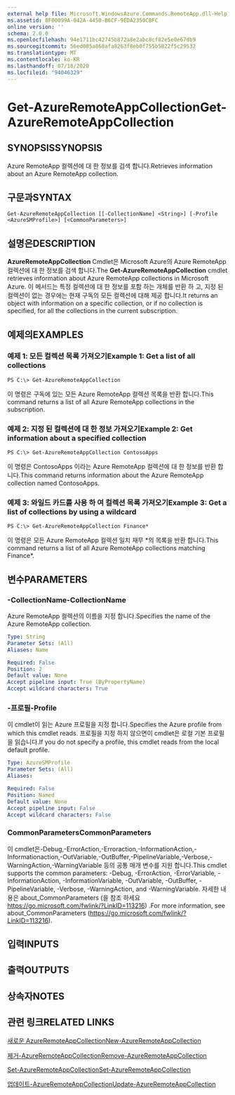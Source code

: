 ```yaml
---
external help file: Microsoft.WindowsAzure.Commands.RemoteApp.dll-Help.xml
ms.assetid: 8F00099A-042A-4450-B6CF-9EDA2350CBFC
online version: ''
schema: 2.0.0
ms.openlocfilehash: 94e1711bc42745b872a8e2abc8cf82e5e0e67db9
ms.sourcegitcommit: 56ed085a868afa8263f8eb0f755b5822f5c29532
ms.translationtype: MT
ms.contentlocale: ko-KR
ms.lasthandoff: 07/18/2020
ms.locfileid: "94046329"
---
```

# <span data-ttu-id="9b062-101">Get-AzureRemoteAppCollection</span><span class="sxs-lookup"><span data-stu-id="9b062-101">Get-AzureRemoteAppCollection</span></span>

## <span data-ttu-id="9b062-102">SYNOPSIS</span><span class="sxs-lookup"><span data-stu-id="9b062-102">SYNOPSIS</span></span>
<span data-ttu-id="9b062-103">Azure RemoteApp 컬렉션에 대 한 정보를 검색 합니다.</span><span class="sxs-lookup"><span data-stu-id="9b062-103">Retrieves information about an Azure RemoteApp collection.</span></span>

## <span data-ttu-id="9b062-104">구문과</span><span class="sxs-lookup"><span data-stu-id="9b062-104">SYNTAX</span></span>

```
Get-AzureRemoteAppCollection [[-CollectionName] <String>] [-Profile <AzureSMProfile>] [<CommonParameters>]
```

## <span data-ttu-id="9b062-105">설명은</span><span class="sxs-lookup"><span data-stu-id="9b062-105">DESCRIPTION</span></span>
<span data-ttu-id="9b062-106">**AzureRemoteAppCollection** Cmdlet은 Microsoft Azure의 Azure RemoteApp 컬렉션에 대 한 정보를 검색 합니다.</span><span class="sxs-lookup"><span data-stu-id="9b062-106">The **Get-AzureRemoteAppCollection** cmdlet retrieves information about Azure RemoteApp collections in Microsoft Azure.</span></span>
<span data-ttu-id="9b062-107">이 메서드는 특정 컬렉션에 대 한 정보를 포함 하는 개체를 반환 하 고, 지정 된 컬렉션이 없는 경우에는 현재 구독의 모든 컬렉션에 대해 제공 합니다.</span><span class="sxs-lookup"><span data-stu-id="9b062-107">It returns an object with information on a specific collection, or if no collection is specified, for all the collections in the current subscription.</span></span>

## <span data-ttu-id="9b062-108">예제의</span><span class="sxs-lookup"><span data-stu-id="9b062-108">EXAMPLES</span></span>

### <span data-ttu-id="9b062-109">예제 1: 모든 컬렉션 목록 가져오기</span><span class="sxs-lookup"><span data-stu-id="9b062-109">Example 1: Get a list of all collections</span></span>
```
PS C:\> Get-AzureRemoteAppCollection
```

<span data-ttu-id="9b062-110">이 명령은 구독에 있는 모든 Azure RemoteApp 컬렉션 목록을 반환 합니다.</span><span class="sxs-lookup"><span data-stu-id="9b062-110">This command returns a list of all Azure RemoteApp collections in the subscription.</span></span>

### <span data-ttu-id="9b062-111">예제 2: 지정 된 컬렉션에 대 한 정보 가져오기</span><span class="sxs-lookup"><span data-stu-id="9b062-111">Example 2: Get information about a specified collection</span></span>
```
PS C:\> Get-AzureRemoteAppCollection ContosoApps
```

<span data-ttu-id="9b062-112">이 명령은 ContosoApps 이라는 Azure RemoteApp 컬렉션에 대 한 정보를 반환 합니다.</span><span class="sxs-lookup"><span data-stu-id="9b062-112">This command returns information about the Azure RemoteApp collection named ContosoApps.</span></span>

### <span data-ttu-id="9b062-113">예제 3: 와일드 카드를 사용 하 여 컬렉션 목록 가져오기</span><span class="sxs-lookup"><span data-stu-id="9b062-113">Example 3: Get a list of collections by using a wildcard</span></span>
```
PS C:\> Get-AzureRemoteAppCollection Finance*
```

<span data-ttu-id="9b062-114">이 명령은 모든 Azure RemoteApp 컬렉션 일치 재무 \*의 목록을 반환 합니다.</span><span class="sxs-lookup"><span data-stu-id="9b062-114">This command returns a list of all Azure RemoteApp collections matching Finance\*.</span></span>

## <span data-ttu-id="9b062-115">변수</span><span class="sxs-lookup"><span data-stu-id="9b062-115">PARAMETERS</span></span>

### <span data-ttu-id="9b062-116">-CollectionName</span><span class="sxs-lookup"><span data-stu-id="9b062-116">-CollectionName</span></span>
<span data-ttu-id="9b062-117">Azure RemoteApp 컬렉션의 이름을 지정 합니다.</span><span class="sxs-lookup"><span data-stu-id="9b062-117">Specifies the name of the Azure RemoteApp collection.</span></span>

```yaml
Type: String
Parameter Sets: (All)
Aliases: Name

Required: False
Position: 2
Default value: None
Accept pipeline input: True (ByPropertyName)
Accept wildcard characters: True
```

### <span data-ttu-id="9b062-118">-프로필</span><span class="sxs-lookup"><span data-stu-id="9b062-118">-Profile</span></span>
<span data-ttu-id="9b062-119">이 cmdlet이 읽는 Azure 프로필을 지정 합니다.</span><span class="sxs-lookup"><span data-stu-id="9b062-119">Specifies the Azure profile from which this cmdlet reads.</span></span>
<span data-ttu-id="9b062-120">프로필을 지정 하지 않으면이 cmdlet은 로컬 기본 프로필을 읽습니다.</span><span class="sxs-lookup"><span data-stu-id="9b062-120">If you do not specify a profile, this cmdlet reads from the local default profile.</span></span>

```yaml
Type: AzureSMProfile
Parameter Sets: (All)
Aliases: 

Required: False
Position: Named
Default value: None
Accept pipeline input: False
Accept wildcard characters: False
```

### <span data-ttu-id="9b062-121">CommonParameters</span><span class="sxs-lookup"><span data-stu-id="9b062-121">CommonParameters</span></span>
<span data-ttu-id="9b062-122">이 cmdlet은-Debug,-ErrorAction,-Erroraction,-InformationAction,-Informationaction,-OutVariable,-OutBuffer,-PipelineVariable,-Verbose,-WarningAction,-WarningVariable 등의 공통 매개 변수를 지원 합니다.</span><span class="sxs-lookup"><span data-stu-id="9b062-122">This cmdlet supports the common parameters: -Debug, -ErrorAction, -ErrorVariable, -InformationAction, -InformationVariable, -OutVariable, -OutBuffer, -PipelineVariable, -Verbose, -WarningAction, and -WarningVariable.</span></span> <span data-ttu-id="9b062-123">자세한 내용은 about_CommonParameters (을 참조 하세요 https://go.microsoft.com/fwlink/?LinkID=113216) .</span><span class="sxs-lookup"><span data-stu-id="9b062-123">For more information, see about_CommonParameters (https://go.microsoft.com/fwlink/?LinkID=113216).</span></span>

## <span data-ttu-id="9b062-124">입력</span><span class="sxs-lookup"><span data-stu-id="9b062-124">INPUTS</span></span>

## <span data-ttu-id="9b062-125">출력</span><span class="sxs-lookup"><span data-stu-id="9b062-125">OUTPUTS</span></span>

## <span data-ttu-id="9b062-126">상속자</span><span class="sxs-lookup"><span data-stu-id="9b062-126">NOTES</span></span>

## <span data-ttu-id="9b062-127">관련 링크</span><span class="sxs-lookup"><span data-stu-id="9b062-127">RELATED LINKS</span></span>

[<span data-ttu-id="9b062-128">새로운 AzureRemoteAppCollection</span><span class="sxs-lookup"><span data-stu-id="9b062-128">New-AzureRemoteAppCollection</span></span>](./New-AzureRemoteAppCollection.md)

[<span data-ttu-id="9b062-129">제거-AzureRemoteAppCollection</span><span class="sxs-lookup"><span data-stu-id="9b062-129">Remove-AzureRemoteAppCollection</span></span>](./Remove-AzureRemoteAppCollection.md)

[<span data-ttu-id="9b062-130">Set-AzureRemoteAppCollection</span><span class="sxs-lookup"><span data-stu-id="9b062-130">Set-AzureRemoteAppCollection</span></span>](./Set-AzureRemoteAppCollection.md)

[<span data-ttu-id="9b062-131">업데이트-AzureRemoteAppCollection</span><span class="sxs-lookup"><span data-stu-id="9b062-131">Update-AzureRemoteAppCollection</span></span>](./Update-AzureRemoteAppCollection.md)



